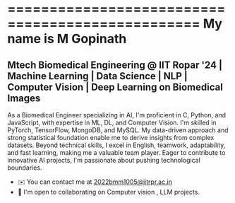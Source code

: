 =================================================
My name is M Gopinath
=================================================

Mtech Biomedical Engineering @ IIT Ropar '24 | Machine Learning | Data Science | NLP | Computer Vision | Deep Learning on Biomedical Images
------------

As a Biomedical Engineer specializing in AI, I'm proficient in C, Python, and JavaScript, with expertise in ML, DL, and Computer Vision. I'm skilled in PyTorch, TensorFlow, MongoDB, and MySQL. My data-driven approach and strong statistical foundation enable me to derive insights from complex datasets. Beyond technical skills, I excel in English, teamwork, adaptability, and fast learning, making me a valuable team player. Eager to contribute to innovative AI projects, I'm passionate about pushing technological boundaries.

* ✉️ You can contact me at [2022bmm1005@iitrpr.ac.in](mailto:2022bmm1005@iitrpr.ac.in)
* 🤝 I'm open to collaborating on Computer vision , LLM projects.
